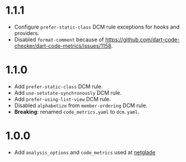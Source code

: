 # 1.1.1
- Configure `prefer-static-class` DCM rule exceptions for hooks and providers.
- Disabled `format-comment` because of https://github.com/dart-code-checker/dart-code-metrics/issues/1158.

# 1.1.0
- Add `prefer-static-class` DCM rule.
- Add `use-setstate-synchronously` DCM rule.
- Add `prefer-using-list-view` DCM rule.
- Disabled `alphabetize` from `member-ordering` DCM rule.
- **Breaking**: renamed `code_metrics.yaml` to `dcm.yaml`.

# 1.0.0

- Add `analysis_options` and `code_metrics` used at [netglade](https://netglade.cz/en)
